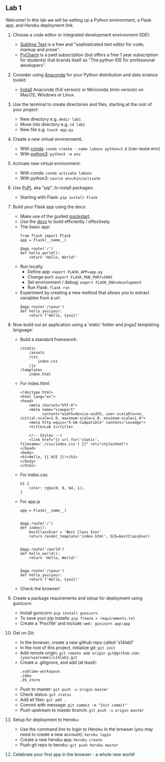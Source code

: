 ## Lab 1

Welcome! In this lab we will be setting up a Python environment, a Flask app, and Heroku deployment link.

1. Choose a code editor or integrated development environment (IDE):
    + [Sublime Text](https://www.sublimetext.com/) is a free and "sophisticated text editor for
code, markup and prose".
    + [PyCharm](https://www.jetbrains.com/pycharm/) is a paid subscription (but offers a free 1 year subscription for
  students) that brands itself as "The python IDE for professional developers".
  
2. Consider using [Anaconda](https://www.anaconda.com/products/individual) for your Python distribution and data science
 toolkit:
    + [Install](https://docs.anaconda.com/anaconda/install/) Anaconda (full version) or Miniconda (mini version) on
     MacOS, Windows or Linux.
     
3. Use the terminal to create directories and files, starting at the root of your project:
    + New directory e.g. `mkdir lab1`
    + Move into directory e.g. `cd lab1`
    + New file e.g. `touch app.py`
    
4. Create a new virtual environmentL
    + With [conda](https://docs.conda.io/projects/conda/en/latest/user-guide/tasks/manage-environments.html): `conda
     create --name labenv python=3.8`  (can reuse env)
    + With [python3](https://docs.python.org/3/library/venv.html): `python3 -m env`
    
5. Activate new virtual environment:
    + With conda: `conda activate labenv`
    + With python3: `source env/bin/activate`
    
6. Use [PyPI](https://pypi.org/), aka "pip", to install packages:
    + Starting with Flask: `pip install Flask`
    
7. Build your Flask app using the docs:
    + Make use of the guided [quickstart](https://flask.palletsprojects.com/en/1.1.x/quickstart/).
    + Use the [docs](https://flask.palletsprojects.com/en/1.1.x/) to build efficiently / effectively.
    + The basic app:
        ```
        from flask import Flask
        app = Flask(__name__)
      
        @app.route('/')
        def hello_world():
            return 'Hello, World!'
        ```
    + Run locally:
        + Define app: `export FLASK_APP=app.py`
        + Change port: `export FLASK_RUN_PORT=5005`
        + Set environment / debug: `export FLASK_ENV=development`
        + Run Flask: `flask run`
    + Experiment by creating a new method that allows you to extract variables from a url:
        ```
        @app.route('/<you>')
        def hello_you(you):
            return f'Hello, {you}!'
        ```
      
8. Now build out an application using a 'static' folder and jinga2 templating language:
    + Build a standard framework:
        ```
        /static
            /assets
            /css
                index.css
            /js
        /templates
            index.html
        ```
    + For index.html:
        ```
        <!doctype html>
        <html lang="en">
        <head>
            <meta charset="UTF-8">
            <meta name="viewport"
                  content="width=device-width, user-scalable=no, initial-scale=1.0, maximum-scale=1.0, minimum-scale=1.0">
            <meta http-equiv="X-UA-Compatible" content="ie=edge">
            <title>Lab 1</title>
        
            <!-- Styles -->
            <link href="{{ url_for('static', filename='./css/index.css') }}" rel="stylesheet">
        </head>
        <body>
        <h1>Hello, {{ bCE }}!</h1>
        </body>
        </html>
        ```
    + For index.css:
        ``` 
        h1 {
            color: rgba(0, 0, 64, 1);
        }
        ```
    + For app.js
        ```
        app = Flask(__name__)


        @app.route('/')
        def index():
            bestClassEver = 'Best Class Ever'
            return render_template('index.html', bCE=bestClassEver)
        
        
        @app.route('/world')
        def hello_world():
            return 'Hello, World!'
        
        
        @app.route('/<you>')
        def hello_you(you):
            return f'Hello, {you}!'
        ```
    + Check the browser!
    
9. Create a package requirements and setup for deployment using gunicorn:
    + Install gunicorn: `pip install gunicorn`
    + To save your pip installs: `pip freeze > requirements.txt`
    + Create a 'Procfile' and include: `web: gunicorn app:app`
    
10. Get on Git:
    + In the browser, create a new github repo called 's14lab1'
    + In the root of this project, initialize git: `git init`
    + Add remote origin: `git remote add origin git@github.com:[yourusername]/s14lab1.git`
    + Create a .gitignore, and add (at least):
        ```
        .sublime-workspace
        .idea
        .DS_store
        ```
    + Push to master: `git push -u origin master`
    + Check status: `git status`
    + Add all files: `git add .`
    + Commit with message: `git commit -m "Init commit"`
    + Push upstream to master branch: `git push -u origin master`
    
11. Setup for deployment to Heroku:
    + Use the command line to login to Heroku in the browser (you may need to create a new account): `heroku login`
    + Create a new heroku app: `heroku create`
    + Push git repo to heroku: `git push heroku master`

12. Celebrate your first app in the browser - a whole new world!

